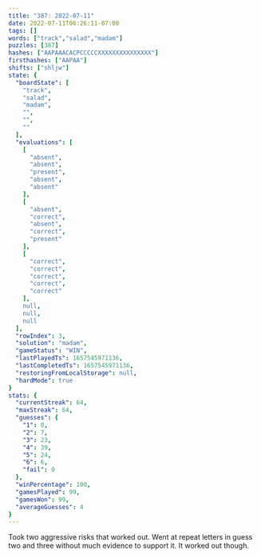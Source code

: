 ```yaml
---
title: "387: 2022-07-11"
date: 2022-07-11T06:26:11-07:00
tags: []
words: ["track","salad","madam"]
puzzles: [387]
hashes: ["AAPAAACACPCCCCCXXXXXXXXXXXXXXX"]
firsthashes: ["AAPAA"]
shifts: ["shljw"]
state: {
  "boardState": [
    "track",
    "salad",
    "madam",
    "",
    "",
    ""
  ],
  "evaluations": [
    [
      "absent",
      "absent",
      "present",
      "absent",
      "absent"
    ],
    [
      "absent",
      "correct",
      "absent",
      "correct",
      "present"
    ],
    [
      "correct",
      "correct",
      "correct",
      "correct",
      "correct"
    ],
    null,
    null,
    null
  ],
  "rowIndex": 3,
  "solution": "madam",
  "gameStatus": "WIN",
  "lastPlayedTs": 1657545971136,
  "lastCompletedTs": 1657545971136,
  "restoringFromLocalStorage": null,
  "hardMode": true
}
stats: {
  "currentStreak": 64,
  "maxStreak": 64,
  "guesses": {
    "1": 0,
    "2": 7,
    "3": 23,
    "4": 39,
    "5": 24,
    "6": 6,
    "fail": 0
  },
  "winPercentage": 100,
  "gamesPlayed": 99,
  "gamesWon": 99,
  "averageGuesses": 4
}
---
```


<!-- more -->
Took two aggressive risks that worked out. Went at repeat letters in guess two and three without much evidence to support it. It worked out though. 
